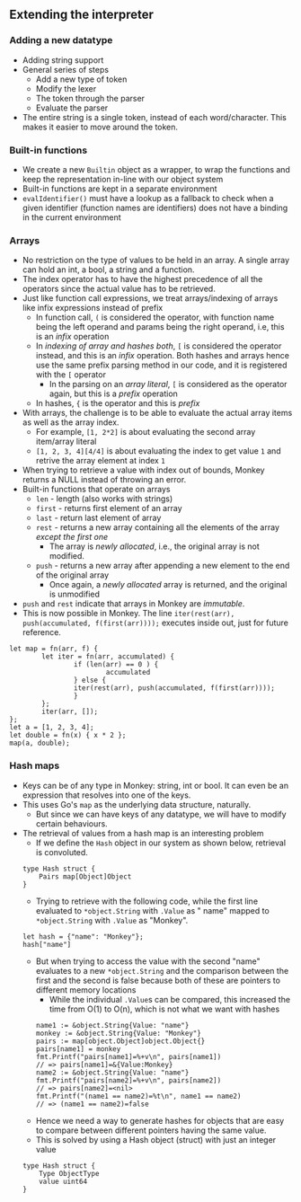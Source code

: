 ## Extending the interpreter

### Adding a new datatype
- Adding string support
- General series of steps
    - Add a new type of token
    - Modify the lexer
    - The token through the parser
    - Evaluate the parser
- The entire string is a single token, instead of each word/character. This makes it easier to move around the token.

### Built-in functions
- We create a new `Builtin` object as a wrapper, to wrap the functions and keep the representation in-line with our object system
- Built-in functions are kept in a separate environment
- `evalIdentifier()` must have a lookup as a fallback to check when a given identifier (function names are identifiers) does not have a binding in the current environment

### Arrays
- No restriction on the type of values to be held in an array. A single array can hold an int, a bool, a string and a function.
- The index operator has to have the highest precedence of all the operators since the actual value has to be retrieved.
- Just like function call expressions, we treat arrays/indexing of arrays like infix expressions instead of prefix
    - In function call, `(` is considered the operator, with function name being the left operand and params being the right operand, i.e, this is an *infix* operation
    - In *indexing of array and hashes both*, `[` is considered the operator instead, and this is an *infix* operation. Both hashes and arrays hence use the same prefix parsing method in our code, and it is registered with the `[` operator
        - In the parsing on an *array literal*, `[` is considered as the operator again, but this is a *prefix* operation
    - In hashes, `{` is the operator and this is *prefix*
- With arrays, the challenge is to be able to evaluate the actual array items as well as the array index.
    - For example, `[1, 2*2]` is about evaluating the second array item/array literal
    - `[1, 2, 3, 4][4/4]` is about evaluating the index to get value `1` and retrive the array element at index `1`
- When trying to retrieve a value with index out of bounds, Monkey returns a NULL instead of throwing an error.
- Built-in functions that operate on arrays
    - `len` - length (also works with strings)
    - `first` - returns first element of an array
    - `last` - return last element of array
    - `rest` - returns a new array containing all the elements of the array *except the first one*
        - The array is *newly allocated*, i.e., the original array is not modified.
    - `push` - returns a new array after appending a new element to the end of the original array
        - Once again, a *newly allocated* array is returned, and the original is unmodified
- `push` and `rest` indicate that arrays in Monkey are *immutable*.
- This is now possible in Monkey. The line `iter(rest(arr), push(accumulated, f(first(arr))));` executes inside out, just for future reference.
```
let map = fn(arr, f) {
        let iter = fn(arr, accumulated) {
                if (len(arr) == 0 ) {
                        accumulated
                } else {
                iter(rest(arr), push(accumulated, f(first(arr))));
                }
        };
        iter(arr, []);
};
let a = [1, 2, 3, 4];
let double = fn(x) { x * 2 };
map(a, double);
```

### Hash maps
- Keys can be of any type in Monkey: string, int or bool. It can even be an expression that resolves into one of the keys.
- This uses Go's `map` as the underlying data structure, naturally.
    - But since we can have keys of any datatype, we will have to modify certain behaviours.
- The retrieval of values from a hash map is an interesting problem
    - If we define the `Hash` object in our system as shown below, retrieval is convoluted. 
    ```
    type Hash struct {
        Pairs map[Object]Object
    }
    ```
    - Trying to retrieve with the following code, while the first line evaluated to `*object.String` with `.Value` as "
    name" mapped to `*object.String` with `.Value` as "Monkey".
    ```
    let hash = {"name": "Monkey"};
    hash["name"]
    ```
    - But when trying to access the value with the second "name" evaluates to a new `*object.String` and the comparison between the first and the second is false because both of these are pointers to different memory locations
        - While the individual `.Value`s can be compared, this increased the time from O(1) to O(n), which is not what we want with hashes
        ```
        name1 := &object.String{Value: "name"}
        monkey := &object.String{Value: "Monkey"}
        pairs := map[object.Object]object.Object{}
        pairs[name1] = monkey
        fmt.Printf("pairs[name1]=%+v\n", pairs[name1])
        // => pairs[name1]=&{Value:Monkey}
        name2 := &object.String{Value: "name"}
        fmt.Printf("pairs[name2]=%+v\n", pairs[name2])
        // => pairs[name2]=<nil>
        fmt.Printf("(name1 == name2)=%t\n", name1 == name2)
        // => (name1 == name2)=false
        ```
    - Hence we need a way to generate hashes for objects that are easy to compare between different pointers having the same value.
    - This is solved by using a Hash object (struct) with just an integer value
    ```
    type Hash struct {
        Type ObjectType
        value uint64
    }
    ```